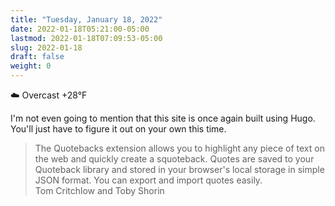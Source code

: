 ```yaml
---
title: "Tuesday, January 18, 2022"
date: 2022-01-18T05:21:00-05:00
lastmod: 2022-01-18T07:09:53-05:00
slug: 2022-01-18
draft: false
weight: 0
---
```


☁️   Overcast +28°F

I'm not even going to mention that this site is once again built using Hugo. You'll just have to figure it out on your own this time.

<blockquote class="quoteback" darkmode="" data-title="Quotebacks" data-author="Tom Critchlow and Toby Shorin" cite="<https://quotebacks.net/>">
The Quotebacks extension allows you to highlight any piece of text on the web and quickly create a squoteback. Quotes are saved to your Quoteback library and stored in your browser's local storage in simple JSON format. You can export and import quotes easily.
<footer>Tom Critchlow and Toby Shorin<cite> <a href="<https://quotebacks.net/>"><https://quotebacks.net/></a></cite></footer>
</blockquote>

[//]: # "Exported with love from a post written in Org mode"
[//]: # "- https://github.com/kaushalmodi/ox-hugo"

